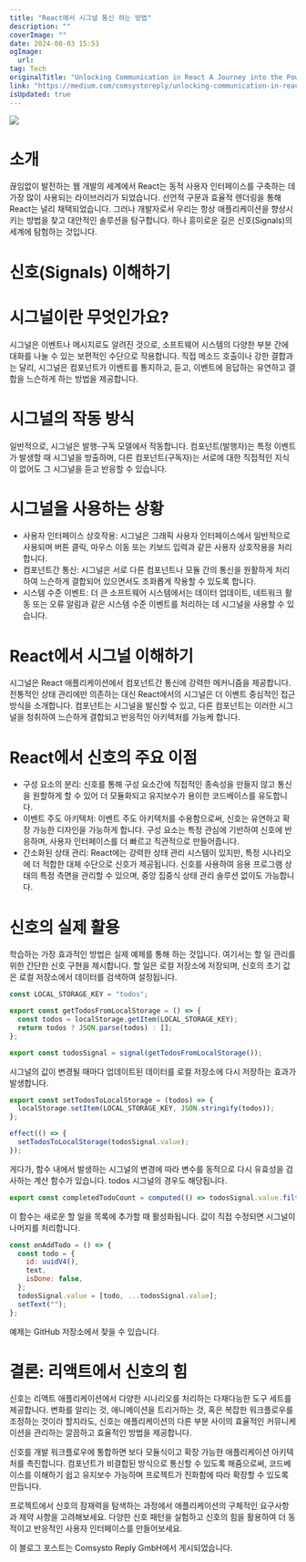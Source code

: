 ```yaml
---
title: "React에서 시그널 통신 하는 방법"
description: ""
coverImage: ""
date: 2024-08-03 15:53
ogImage:
  url:
tag: Tech
originalTitle: "Unlocking Communication in React A Journey into the Power of Signals"
link: "https://medium.com/comsystoreply/unlocking-communication-in-react-a-journey-into-the-power-of-signals-f013d3a1ad7d"
isUpdated: true
---
```


<img src="/assets/img/UnlockingCommunicationinReactAJourneyintothePowerofSignals_0.png" />

# 소개

끊임없이 발전하는 웹 개발의 세계에서 React는 동적 사용자 인터페이스를 구축하는 데 가장 많이 사용되는 라이브러리가 되었습니다. 선언적 구문과 효율적 렌더링을 통해 React는 널리 채택되었습니다. 그러나 개발자로서 우리는 항상 애플리케이션을 향상시키는 방법을 찾고 대안적인 솔루션을 탐구합니다. 하나 흥미로운 길은 신호(Signals)의 세계에 탐험하는 것입니다.

# 신호(Signals) 이해하기

<!-- seedividend - 사각형 -->

<ins class="adsbygoogle"
     style="display:block"
     data-ad-client="ca-pub-4877378276818686"
     data-ad-slot="1898504329"
     data-ad-format="auto"
     data-full-width-responsive="true"></ins>

<script>
     (adsbygoogle = window.adsbygoogle || []).push({});
</script>

# 시그널이란 무엇인가요?

시그널은 이벤트나 메시지로도 알려진 것으로, 소프트웨어 시스템의 다양한 부분 간에 대화를 나눌 수 있는 보편적인 수단으로 작용합니다. 직접 메소드 호출이나 강한 결합과는 달리, 시그널은 컴포넌트가 이벤트를 통지하고, 듣고, 이벤트에 응답하는 유연하고 결합을 느슨하게 하는 방법을 제공합니다.

# 시그널의 작동 방식

일반적으로, 시그널은 발행-구독 모델에서 작동합니다. 컴포넌트(발행자)는 특정 이벤트가 발생할 때 시그널을 방출하며, 다른 컴포넌트(구독자)는 서로에 대한 직접적인 지식이 없어도 그 시그널을 듣고 반응할 수 있습니다.

<!-- seedividend - 사각형 -->

<ins class="adsbygoogle"
     style="display:block"
     data-ad-client="ca-pub-4877378276818686"
     data-ad-slot="1898504329"
     data-ad-format="auto"
     data-full-width-responsive="true"></ins>

<script>
     (adsbygoogle = window.adsbygoogle || []).push({});
</script>

# 시그널을 사용하는 상황

- 사용자 인터페이스 상호작용: 시그널은 그래픽 사용자 인터페이스에서 일반적으로 사용되며 버튼 클릭, 마우스 이동 또는 키보드 입력과 같은 사용자 상호작용을 처리합니다.
- 컴포넌트간 통신: 시그널은 서로 다른 컴포넌트나 모듈 간의 통신을 원활하게 처리하여 느슨하게 결합되어 있으면서도 조화롭게 작용할 수 있도록 합니다.
- 시스템 수준 이벤트: 더 큰 소프트웨어 시스템에서는 데이터 업데이트, 네트워크 활동 또는 오류 알림과 같은 시스템 수준 이벤트를 처리하는 데 시그널을 사용할 수 있습니다.

# React에서 시그널 이해하기

시그널은 React 애플리케이션에서 컴포넌트간 통신에 강력한 메커니즘을 제공합니다. 전통적인 상태 관리에만 의존하는 대신 React에서의 시그널은 더 이벤트 중심적인 접근 방식을 소개합니다. 컴포넌트는 시그널을 발신할 수 있고, 다른 컴포넌트는 이러한 시그널을 청취하여 느슨하게 결합되고 반응적인 아키텍처를 가능케 합니다.

<!-- seedividend - 사각형 -->

<ins class="adsbygoogle"
     style="display:block"
     data-ad-client="ca-pub-4877378276818686"
     data-ad-slot="1898504329"
     data-ad-format="auto"
     data-full-width-responsive="true"></ins>

<script>
     (adsbygoogle = window.adsbygoogle || []).push({});
</script>

# React에서 신호의 주요 이점

- 구성 요소의 분리: 신호를 통해 구성 요소간에 직접적인 종속성을 만들지 않고 통신을 원할하게 할 수 있어 더 모듈화되고 유지보수가 용이한 코드베이스를 유도합니다.
- 이벤트 주도 아키텍처: 이벤트 주도 아키텍처를 수용함으로써, 신호는 유연하고 확장 가능한 디자인을 가능하게 합니다. 구성 요소는 특정 관심에 기반하여 신호에 반응하며, 사용자 인터페이스를 더 빠르고 직관적으로 만들어줍니다.
- 간소화된 상태 관리: React에는 강력한 상태 관리 시스템이 있지만, 특정 시나리오에 더 적합한 대체 수단으로 신호가 제공됩니다. 신호를 사용하여 응용 프로그램 상태의 특정 측면을 관리할 수 있으며, 중앙 집중식 상태 관리 솔루션 없이도 가능합니다.

# 신호의 실제 활용

학습하는 가장 효과적인 방법은 실제 예제를 통해 하는 것입니다. 여기서는 할 일 관리를 위한 간단한 신호 구현을 제시합니다. 할 일은 로컬 저장소에 저장되며, 신호의 초기 값은 로컬 저장소에서 데이터를 검색하여 설정됩니다.

<!-- seedividend - 사각형 -->

<ins class="adsbygoogle"
     style="display:block"
     data-ad-client="ca-pub-4877378276818686"
     data-ad-slot="1898504329"
     data-ad-format="auto"
     data-full-width-responsive="true"></ins>

<script>
     (adsbygoogle = window.adsbygoogle || []).push({});
</script>

```js
const LOCAL_STORAGE_KEY = "todos";

export const getTodosFromLocalStorage = () => {
  const todos = localStorage.getItem(LOCAL_STORAGE_KEY);
  return todos ? JSON.parse(todos) : [];
};

export const todosSignal = signal(getTodosFromLocalStorage());
```

시그널의 값이 변경될 때마다 업데이트된 데이터를 로컬 저장소에 다시 저장하는 효과가 발생합니다.

```js
export const setTodosToLocalStorage = (todos) => {
  localStorage.setItem(LOCAL_STORAGE_KEY, JSON.stringify(todos));
};

effect(() => {
  setTodosToLocalStorage(todosSignal.value);
});
```

게다가, 함수 내에서 발생하는 시그널의 변경에 따라 변수를 동적으로 다시 유효성을 검사하는 계산 함수가 있습니다. todos 시그널의 경우도 해당됩니다.

<!-- seedividend - 사각형 -->

<ins class="adsbygoogle"
     style="display:block"
     data-ad-client="ca-pub-4877378276818686"
     data-ad-slot="1898504329"
     data-ad-format="auto"
     data-full-width-responsive="true"></ins>

<script>
     (adsbygoogle = window.adsbygoogle || []).push({});
</script>

```js
export const completedTodoCount = computed(() => todosSignal.value.filter((todo) => todo.isDone).length);
```

이 함수는 새로운 할 일을 목록에 추가할 때 활성화됩니다. 값이 직접 수정되면 시그널이 나머지를 처리합니다.

```js
const onAddTodo = () => {
  const todo = {
    id: uuidV4(),
    text,
    isDone: false,
  };
  todosSignal.value = [todo, ...todosSignal.value];
  setText("");
};
```

예제는 GitHub 저장소에서 찾을 수 있습니다.

<!-- seedividend - 사각형 -->

<ins class="adsbygoogle"
     style="display:block"
     data-ad-client="ca-pub-4877378276818686"
     data-ad-slot="1898504329"
     data-ad-format="auto"
     data-full-width-responsive="true"></ins>

<script>
     (adsbygoogle = window.adsbygoogle || []).push({});
</script>

# 결론: 리액트에서 신호의 힘

신호는 리액트 애플리케이션에서 다양한 시나리오를 처리하는 다재다능한 도구 세트를 제공합니다. 변화를 알리는 것, 애니메이션을 트리거하는 것, 혹은 복잡한 워크플로우를 조정하는 것이라 할지라도, 신호는 애플리케이션의 다른 부분 사이의 효율적인 커뮤니케이션을 관리하는 깔끔하고 효율적인 방법을 제공합니다.

신호를 개발 워크플로우에 통합하면 보다 모듈식이고 확장 가능한 애플리케이션 아키텍처를 촉진합니다. 컴포넌트가 비결합된 방식으로 통신할 수 있도록 해줌으로써, 코드베이스를 이해하기 쉽고 유지보수 가능하며 프로젝트가 진화함에 따라 확장할 수 있도록 만듭니다.

프로젝트에서 신호의 잠재력을 탐색하는 과정에서 애플리케이션의 구체적인 요구사항과 제약 사항을 고려해보세요. 다양한 신호 패턴을 실험하고 신호의 힘을 활용하여 더 동적이고 반응적인 사용자 인터페이스를 만들어보세요.

<!-- seedividend - 사각형 -->

<ins class="adsbygoogle"
     style="display:block"
     data-ad-client="ca-pub-4877378276818686"
     data-ad-slot="1898504329"
     data-ad-format="auto"
     data-full-width-responsive="true"></ins>

<script>
     (adsbygoogle = window.adsbygoogle || []).push({});
</script>

이 블로그 포스트는 Comsysto Reply GmbH에서 게시되었습니다.
